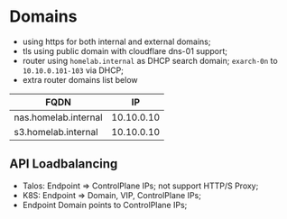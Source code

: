 # Domains

- using https for both internal and external domains;
- tls using public domain with cloudflare dns-01 support;
- router using `homelab.internal` as DHCP search domain; `exarch-0n` to `10.10.0.101-103` via DHCP;
- extra router domains list below

| FQDN                 | IP         |
| -------------------- | ---------- |
| nas.homelab.internal | 10.10.0.10 |
| s3.homelab.internal  | 10.10.0.10 |

## API Loadbalancing

- Talos: Endpoint => ControlPlane IPs; not support HTTP/S Proxy;
- K8S: Endpoint => Domain, VIP, ControlPlane IPs;
- Endpoint Domain points to ControlPlane IPs;
